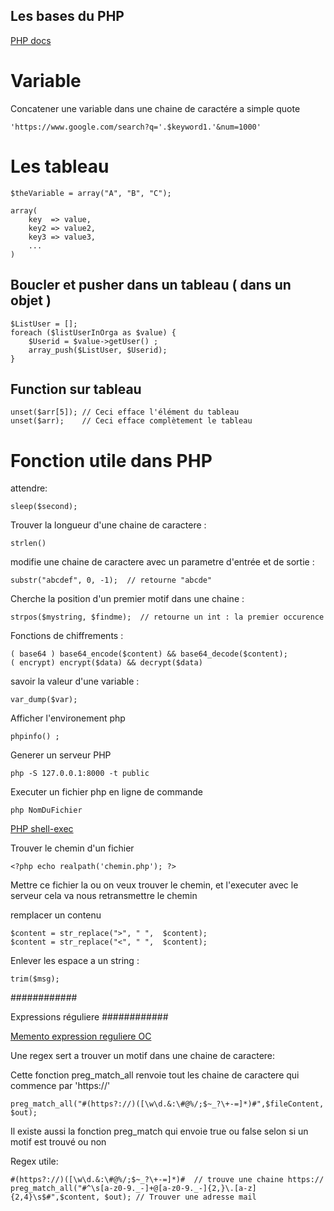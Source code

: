 ## Les bases du PHP


[PHP docs](http://php.net/manual/fr/)

Variable
===================

Concatener une variable dans une chaine de caractére a simple quote


    'https://www.google.com/search?q='.$keyword1.'&num=1000'

Les tableau
===================

    $theVariable = array("A", "B", "C");

    array(
        key  => value,
        key2 => value2,
        key3 => value3,
        ...
    )

Boucler et pusher dans un tableau ( dans un objet )
-------------------


    $ListUser = [];
    foreach ($listUserInOrga as $value) {
        $Userid = $value->getUser() ;
        array_push($ListUser, $Userid);
    }


Function sur tableau
-------------------


    unset($arr[5]); // Ceci efface l'élément du tableau
    unset($arr);    // Ceci efface complètement le tableau

Fonction utile dans PHP
===================

attendre:

    sleep($second);

Trouver la longueur d'une chaine de caractere :

    strlen()

modifie une chaine de caractere avec un parametre d'entrée et de sortie :

    substr("abcdef", 0, -1);  // retourne "abcde"

Cherche la position d'un premier motif dans une chaine :

    strpos($mystring, $findme);  // retourne un int : la premier occurence

Fonctions de chiffrements :


    ( base64 ) base64_encode($content) && base64_decode($content);
    ( encrypt) encrypt($data) && decrypt($data)


savoir la valeur d'une variable :


    var_dump($var);

Afficher l'environement php


    phpinfo() ;

Generer un serveur PHP


    php -S 127.0.0.1:8000 -t public

Executer un fichier php en ligne de commande


    php NomDuFichier

[PHP shell-exec](https://www.php.net/manual/fr/function.shell-exec.php)

Trouver le chemin d'un fichier


    <?php echo realpath('chemin.php'); ?>

Mettre ce fichier la ou on veux trouver le chemin, et l'executer avec le serveur
cela va nous retransmettre le chemin


remplacer un contenu


    $content = str_replace(">", " ",  $content);
    $content = str_replace("<", " ",  $content);

Enlever les espace a un string :


    trim($msg);

############


Expressions réguliere
############

[Memento expression reguliere OC](https://openclassrooms.com/fr/courses/918836-concevez-votre-site-web-avec-php-et-mysql/918834-memento-des-expressions-regulieres)

Une regex sert a trouver un motif dans une chaine de caractere:

Cette fonction preg_match_all renvoie tout les chaine de caractere qui commence par 'https://'

    preg_match_all("#(https?://)([\w\d.&:\#@%/;$~_?\+-=]*)#",$fileContent, $out);

Il existe aussi la fonction preg_match qui envoie true ou false selon si un motif est trouvé ou non

Regex utile:

    #(https?://)([\w\d.&:\#@%/;$~_?\+-=]*)#  // trouve une chaine https://
    preg_match_all("#^\s[a-z0-9._-]+@[a-z0-9._-]{2,}\.[a-z]{2,4}\s$#",$content, $out); // Trouver une adresse mail
